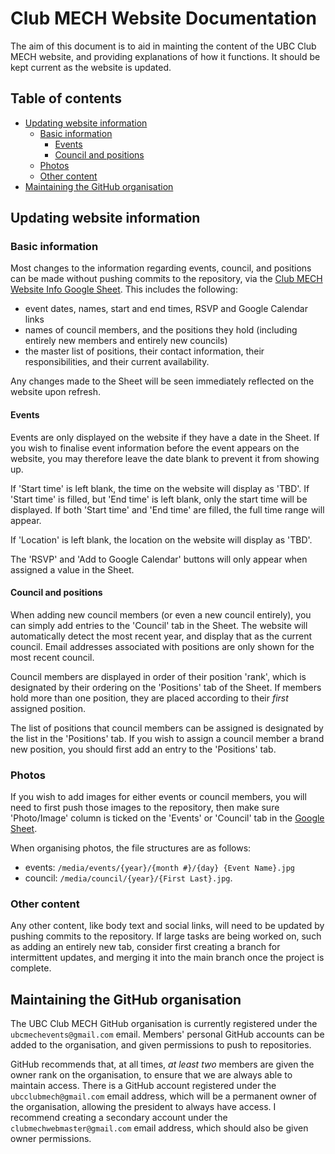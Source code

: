 # Club MECH Website Documentation

The aim of this document is to aid in mainting the content of the UBC Club MECH website, and providing explanations of how it functions. It should be kept current as the website is updated.

## Table of contents

- [Updating website information](#updating-website-information)
  - [Basic information](#basic-information)
    - [Events](#events)
    - [Council and positions](#council-and-positions)
  - [Photos](#photos)
  - [Other content](#other-content)
- [Maintaining the GitHub organisation](#maintaining-the-github-organisation)

## Updating website information

### Basic information

Most changes to the information regarding events, council, and positions can be made without pushing commits to the repository, via the [Club MECH Website Info Google Sheet](https://docs.google.com/spreadsheets/d/15aAzBnPpvBR3ntpgvbLN9WE5ftH6mSTPElIBsFxefk0/edit?pli=1&gid=405302037#gid=405302037). This includes the following:
- event dates, names, start and end times, RSVP and Google Calendar links
- names of council members, and the positions they hold (including entirely new members and entirely new councils)
- the master list of positions, their contact information, their responsibilities, and their current availability.

Any changes made to the Sheet will be seen immediately reflected on the website upon refresh.

#### Events

Events are only displayed on the website if they have a date in the Sheet. If you wish to finalise event information before the event appears on the website, you may therefore leave the date blank to prevent it from showing up.

If 'Start time' is left blank, the time on the website will display as 'TBD'. If 'Start time' is filled, but 'End time' is left blank, only the start time will be displayed. If both 'Start time' and 'End time' are filled, the full time range will appear.

If 'Location' is left blank, the location on the website will display as 'TBD'.

The 'RSVP' and 'Add to Google Calendar' buttons will only appear when assigned a value in the Sheet.

#### Council and positions

When adding new council members (or even a new council entirely), you can simply add entries to the 'Council' tab in the Sheet. The website will automatically detect the most recent year, and display that as the current council. Email addresses associated with positions are only shown for the most recent council.

Council members are displayed in order of their position 'rank', which is designated by their ordering on the 'Positions' tab of the Sheet. If members hold more than one position, they are placed according to their _first_ assigned position.

The list of positions that council members can be assigned is designated by the list in the 'Positions' tab. If you wish to assign a council member a brand new position, you should first add an entry to the 'Positions' tab.

### Photos

If you wish to add images for either events or council members, you will need to first push those images to the repository, then make sure 'Photo/Image' column is ticked on the 'Events' or 'Council' tab in the [Google Sheet](https://docs.google.com/spreadsheets/d/15aAzBnPpvBR3ntpgvbLN9WE5ftH6mSTPElIBsFxefk0/edit?pli=1&gid=405302037#gid=405302037).

When organising photos, the file structures are as follows:
- events: `/media/events/{year}/{month #}/{day} {Event Name}.jpg`
- council: `/media/council/{year}/{First Last}.jpg`.

### Other content

Any other content, like body text and social links, will need to be updated by pushing commits to the repository. If large tasks are being worked on, such as adding an entirely new tab, consider first creating a branch for intermittent updates, and merging it into the main branch once the project is complete.

## Maintaining the GitHub organisation

The UBC Club MECH GitHub organisation is currently registered under the `ubcmechevents@gmail.com` email. Members' personal GitHub accounts can be added to the organisation, and given permissions to push to repositories.

GitHub recommends that, at all times, _at least two_ members are given the owner rank on the organisation, to ensure that we are always able to maintain access. There is a GitHub account registered under the `ubcclubmech@gmail.com` email address, which will be a permanent owner of the organisation, allowing the president to always have access. I recommend creating a secondary account under the `clubmechwebmaster@gmail.com` email address, which should also be given owner permissions.